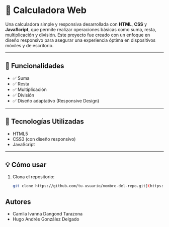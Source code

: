 # 📱 Calculadora Web

Una calculadora simple y responsiva desarrollada con **HTML**, **CSS** y **JavaScript**, que permite realizar operaciones básicas como suma, resta, multiplicación y división. Este proyecto fue creado con un enfoque en diseño responsivo para asegurar una experiencia óptima en dispositivos móviles y de escritorio.

---

## 🧮 Funcionalidades

- ✅ Suma
- ✅ Resta
- ✅ Multiplicación
- ✅ División
- ✅ Diseño adaptativo (Responsive Design)

---

## 🚀 Tecnologías Utilizadas

- HTML5
- CSS3 (con diseño responsivo)
- JavaScript 

---

## 💡 Cómo usar

1. Clona el repositorio:
   ```bash
   git clone https://github.com/tu-usuario/nombre-del-repo.git](https://github.com/CamilaIvanna/CalculadoraJs-CamilaDHugoG

## Autores

- Camila Ivanna Dangond Tarazona  
- Hugo Andrés González Delgado
